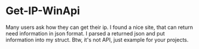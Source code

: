 # Get-IP-WinApi
Many users ask how they can get their ip. I found a nice site, that can return need information in json format.
I parsed a returned json and put information into my struct. Btw, it's not API, just example for your projects.
